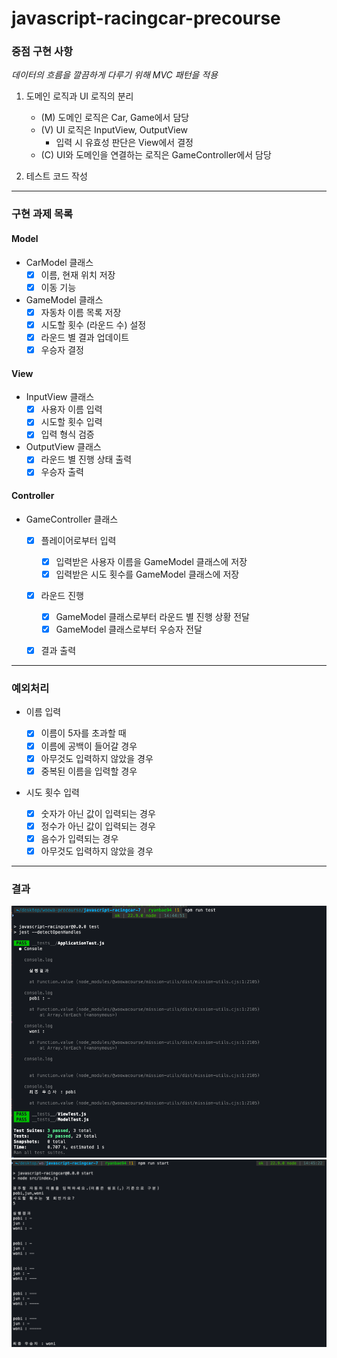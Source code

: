 # javascript-racingcar-precourse

### 중점 구현 사항

_데이터의 흐름을 깔끔하게 다루기 위해 MVC 패턴을 적용_

1. 도메인 로직과 UI 로직의 분리

   - (M) 도메인 로직은 Car, Game에서 담당
   - (V) UI 로직은 InputView, OutputView
     - 입력 시 유효성 판단은 View에서 결정
   - (C) UI와 도메인을 연결하는 로직은 GameController에서 담당

2. 테스트 코드 작성

---

### 구현 과제 목록

#### Model

- CarModel 클래스
  - [x] 이름, 현재 위치 저장
  - [x] 이동 기능
- GameModel 클래스
  - [x] 자동차 이름 목록 저장
  - [x] 시도할 횟수 (라운드 수) 설정
  - [x] 라운드 별 결과 업데이트
  - [x] 우승자 결정

#### View

- InputView 클래스
  - [x] 사용자 이름 입력
  - [x] 시도할 횟수 입력
  - [x] 입력 형식 검증
- OutputView 클래스
  - [x] 라운드 별 진행 상태 출력
  - [x] 우승자 출력

#### Controller

- GameController 클래스

  - [x] 플레이어로부터 입력

    - [x] 입력받은 사용자 이름을 GameModel 클래스에 저장
    - [x] 입력받은 시도 횟수를 GameModel 클래스에 저장

  - [x] 라운드 진행

    - [x] GameModel 클래스로부터 라운드 별 진행 상황 전달
    - [x] GameModel 클래스로부터 우승자 전달

  - [x] 결과 출력

---

### 예외처리

- 이름 입력

  - [x] 이름이 5자를 초과할 때
  - [x] 이름에 공백이 들어갈 경우
  - [x] 아무것도 입력하지 않았을 경우
  - [x] 중복된 이름을 입력할 경우

- 시도 횟수 입력
  - [x] 숫자가 아닌 값이 입력되는 경우
  - [x] 정수가 아닌 값이 입력되는 경우
  - [x] 음수가 입력되는 경우
  - [x] 아무것도 입력하지 않았을 경우

---

### 결과

![test](./test.png)
![result](./result.png)
